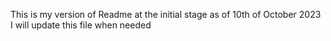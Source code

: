 This is my version of Readme at the initial stage as of 10th of October 2023
I will update this file when needed
